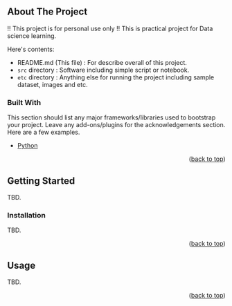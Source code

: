 <div id="top"></div>
<!-- PROJECT SHIELDS -->
<!--
*** I'm using markdown "reference style" links for readability.
*** Reference links are enclosed in brackets [ ] instead of parentheses ( ).
*** See the bottom of this document for the declaration of the reference variables
*** for contributors-url, forks-url, etc. This is an optional, concise syntax you may use.
*** https://www.markdownguide.org/basic-syntax/#reference-style-links
-->

<br />


<!-- ABOUT THE PROJECT -->
## About The Project

!! This project is for personal use only !!
This is practical project for Data science learning.

Here's contents:
* README.md (This file) : For describe overall of this project.
* `src` directory : Software including simple script or notebook.
* `etc` directory : Anything else for running the project including sample dataset, images and etc.



### Built With

This section should list any major frameworks/libraries used to bootstrap your project. Leave any add-ons/plugins for the acknowledgements section. Here are a few examples.

* [Python](https://www.python.org/)

<p align="right">(<a href="#top">back to top</a>)</p>



<!-- GETTING STARTED -->
## Getting Started

TBD.


### Installation

TBD.

<p align="right">(<a href="#top">back to top</a>)</p>



<!-- USAGE EXAMPLES -->
## Usage

TBD.

<p align="right">(<a href="#top">back to top</a>)</p>


